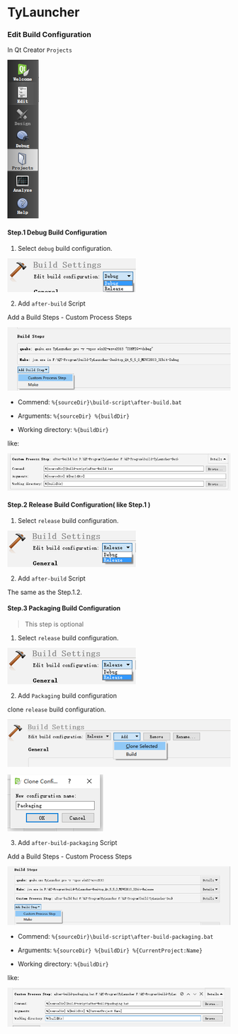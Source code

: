 # TyLauncher

### Edit Build Configuration

In Qt Creator `Projects`

![Qt-Creator-Projects.png](https://raw.githubusercontent.com/luckytianyiyan/TyLauncher/master/README_IMAGES/Qt-Creator-Projects.png)

#### Step.1 Debug Build Configuration

1. Select `debug` build configuration.

  ![Qt-Creator-Debug-Configuration.png](https://raw.githubusercontent.com/luckytianyiyan/TyLauncher/master/README_IMAGES/Qt-Creator-Debug-Configuration.png)

2. Add `after-build` Script

  Add a Build Steps - Custom Process Steps

  ![Qt-Creator-Add-Build-Steps-Debug.png](https://raw.githubusercontent.com/luckytianyiyan/TyLauncher/master/README_IMAGES/Qt-Creator-Add-Build-Steps-Debug.png)

  - Commend: `%{sourceDir}\build-script\after-build.bat`

  - Arguments: `%{sourceDir} %{buildDir}`

  - Working directory: `%{buildDir}`

  like:

  ![Qt-Creator-After-Build-Script.png](https://raw.githubusercontent.com/luckytianyiyan/TyLauncher/master/README_IMAGES/Qt-Creator-After-Build-Script.png)

#### Step.2 Release Build Configuration( like Step.1 )

1. Select `release` build configuration.

  ![Qt-Creator-Release-Configuration.png](https://raw.githubusercontent.com/luckytianyiyan/TyLauncher/master/README_IMAGES/Qt-Creator-Release-Configuration.png)

2. Add `after-build` Script

  The same as the Step.1.2.

#### Step.3 Packaging Build Configuration

> This step is optional

1. Select `release` build configuration.

  ![Qt-Creator-Release-Configuration.png](https://raw.githubusercontent.com/luckytianyiyan/TyLauncher/master/README_IMAGES/Qt-Creator-Release-Configuration.png)

2. Add `Packaging` build configuration

  clone `release` build configuration.

  ![Qt-Creator-Release-Packaging.png](https://raw.githubusercontent.com/luckytianyiyan/TyLauncher/master/README_IMAGES/Qt-Creator-Release-Packaging.png)

  ![Qt-Creator-New-Packaging.png](https://raw.githubusercontent.com/luckytianyiyan/TyLauncher/master/README_IMAGES/Qt-Creator-New-Packaging.png)

3. Add `after-build-packaging` Script

  Add a Build Steps - Custom Process Steps

  ![Qt-Creator-Add-Build-Steps-Packaging.png](https://raw.githubusercontent.com/luckytianyiyan/TyLauncher/master/README_IMAGES/Qt-Creator-Add-Build-Steps-Packaging.png)

  - Commend: `%{sourceDir}\build-script\after-build-packaging.bat`

  - Arguments: `%{sourceDir} %{buildDir} %{CurrentProject:Name}`

  - Working directory: `%{buildDir}`

  like:

  ![Qt-Creator-After-Build-Packaging-Script.png](https://raw.githubusercontent.com/luckytianyiyan/TyLauncher/master/README_IMAGES/Qt-Creator-After-Build-Packaging-Script.png)
